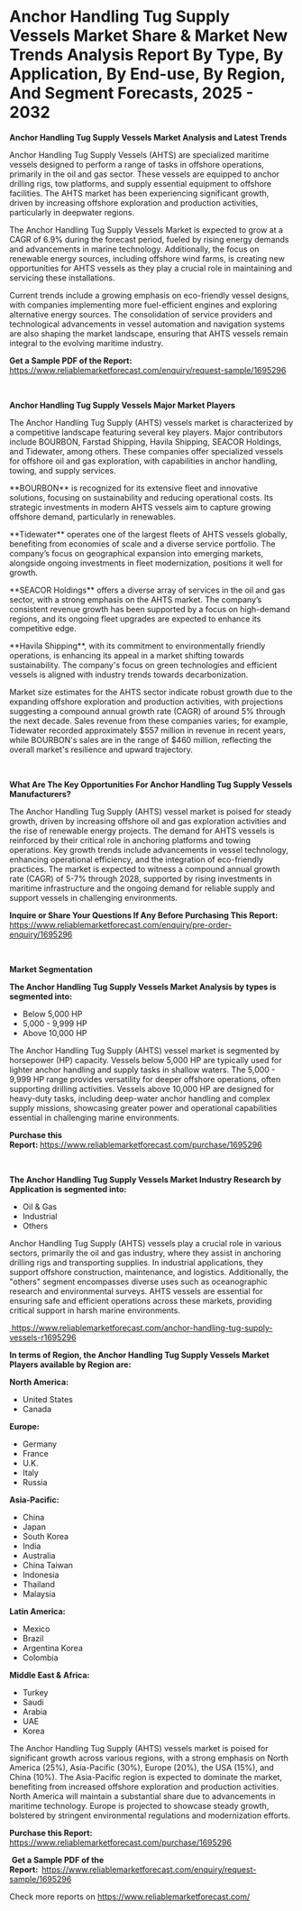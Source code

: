 <p><h1>Anchor Handling Tug Supply Vessels Market Share & Market New Trends Analysis Report By Type, By Application, By End-use, By Region, And Segment Forecasts, 2025 - 2032</h1></p><p><strong>Anchor Handling Tug Supply Vessels Market Analysis and Latest Trends</strong></p>
<p><p>Anchor Handling Tug Supply Vessels (AHTS) are specialized maritime vessels designed to perform a range of tasks in offshore operations, primarily in the oil and gas sector. These vessels are equipped to anchor drilling rigs, tow platforms, and supply essential equipment to offshore facilities. The AHTS market has been experiencing significant growth, driven by increasing offshore exploration and production activities, particularly in deepwater regions. </p><p>The Anchor Handling Tug Supply Vessels Market is expected to grow at a CAGR of 6.9% during the forecast period, fueled by rising energy demands and advancements in marine technology. Additionally, the focus on renewable energy sources, including offshore wind farms, is creating new opportunities for AHTS vessels as they play a crucial role in maintaining and servicing these installations. </p><p>Current trends include a growing emphasis on eco-friendly vessel designs, with companies implementing more fuel-efficient engines and exploring alternative energy sources. The consolidation of service providers and technological advancements in vessel automation and navigation systems are also shaping the market landscape, ensuring that AHTS vessels remain integral to the evolving maritime industry.</p></p>
<p><strong>Get a Sample PDF of the Report:&nbsp;</strong> <a href="https://www.reliablemarketforecast.com/enquiry/request-sample/1695296?utm_campaign=2613&utm_medium=2&utm_source=Github&utm_content=ia&utm_term=20022025&utm_id=anchor-handling-tug-supply-vessels">https://www.reliablemarketforecast.com/enquiry/request-sample/1695296</a></p>
<p>&nbsp;</p>
<p><strong>Anchor Handling Tug Supply Vessels Major Market Players</strong></p>
<p><p>The Anchor Handling Tug Supply (AHTS) vessels market is characterized by a competitive landscape featuring several key players. Major contributors include BOURBON, Farstad Shipping, Havila Shipping, SEACOR Holdings, and Tidewater, among others. These companies offer specialized vessels for offshore oil and gas exploration, with capabilities in anchor handling, towing, and supply services.</p><p>**BOURBON** is recognized for its extensive fleet and innovative solutions, focusing on sustainability and reducing operational costs. Its strategic investments in modern AHTS vessels aim to capture growing offshore demand, particularly in renewables.</p><p>**Tidewater** operates one of the largest fleets of AHTS vessels globally, benefiting from economies of scale and a diverse service portfolio. The company’s focus on geographical expansion into emerging markets, alongside ongoing investments in fleet modernization, positions it well for growth.</p><p>**SEACOR Holdings** offers a diverse array of services in the oil and gas sector, with a strong emphasis on the AHTS market. The company’s consistent revenue growth has been supported by a focus on high-demand regions, and its ongoing fleet upgrades are expected to enhance its competitive edge.</p><p>**Havila Shipping**, with its commitment to environmentally friendly operations, is enhancing its appeal in a market shifting towards sustainability. The company's focus on green technologies and efficient vessels is aligned with industry trends towards decarbonization.</p><p>Market size estimates for the AHTS sector indicate robust growth due to the expanding offshore exploration and production activities, with projections suggesting a compound annual growth rate (CAGR) of around 5% through the next decade. Sales revenue from these companies varies; for example, Tidewater recorded approximately $557 million in revenue in recent years, while BOURBON's sales are in the range of $460 million, reflecting the overall market's resilience and upward trajectory.</p></p>
<p>&nbsp;</p>
<p><strong>What Are The Key Opportunities For Anchor Handling Tug Supply Vessels Manufacturers?</strong></p>
<p><p>The Anchor Handling Tug Supply (AHTS) vessel market is poised for steady growth, driven by increasing offshore oil and gas exploration activities and the rise of renewable energy projects. The demand for AHTS vessels is reinforced by their critical role in anchoring platforms and towing operations. Key growth trends include advancements in vessel technology, enhancing operational efficiency, and the integration of eco-friendly practices. The market is expected to witness a compound annual growth rate (CAGR) of 5-7% through 2028, supported by rising investments in maritime infrastructure and the ongoing demand for reliable supply and support vessels in challenging environments.</p></p>
<p><strong>Inquire or Share Your Questions If Any Before Purchasing This Report:</strong> <a href="https://www.reliablemarketforecast.com/enquiry/pre-order-enquiry/1695296?utm_campaign=2613&utm_medium=2&utm_source=Github&utm_content=ia&utm_term=20022025&utm_id=anchor-handling-tug-supply-vessels">https://www.reliablemarketforecast.com/enquiry/pre-order-enquiry/1695296</a></p>
<p>&nbsp;</p>
<p><strong>Market Segmentation</strong></p>
<p><strong>The Anchor Handling Tug Supply Vessels Market Analysis by types is segmented into:</strong></p>
<p><ul><li>Below 5,000 HP</li><li>5,000 - 9,999 HP</li><li>Above 10,000 HP</li></ul></p>
<p><p>The Anchor Handling Tug Supply (AHTS) vessel market is segmented by horsepower (HP) capacity. Vessels below 5,000 HP are typically used for lighter anchor handling and supply tasks in shallow waters. The 5,000 - 9,999 HP range provides versatility for deeper offshore operations, often supporting drilling activities. Vessels above 10,000 HP are designed for heavy-duty tasks, including deep-water anchor handling and complex supply missions, showcasing greater power and operational capabilities essential in challenging marine environments.</p></p>
<p><strong>Purchase this Report:&nbsp;</strong><a href="https://www.reliablemarketforecast.com/purchase/1695296?utm_campaign=2613&utm_medium=2&utm_source=Github&utm_content=ia&utm_term=20022025&utm_id=anchor-handling-tug-supply-vessels">https://www.reliablemarketforecast.com/purchase/1695296</a></p>
<p>&nbsp;</p>
<p><strong>The Anchor Handling Tug Supply Vessels Market Industry Research by Application is segmented into:</strong></p>
<p><ul><li>Oil & Gas</li><li>Industrial</li><li>Others</li></ul></p>
<p><p>Anchor Handling Tug Supply (AHTS) vessels play a crucial role in various sectors, primarily the oil and gas industry, where they assist in anchoring drilling rigs and transporting supplies. In industrial applications, they support offshore construction, maintenance, and logistics. Additionally, the "others" segment encompasses diverse uses such as oceanographic research and environmental surveys. AHTS vessels are essential for ensuring safe and efficient operations across these markets, providing critical support in harsh marine environments.</p></p>
<p><a href="https://www.reliablemarketforecast.com/anchor-handling-tug-supply-vessels-r1695296?utm_campaign=2613&utm_medium=2&utm_source=Github&utm_content=ia&utm_term=20022025&utm_id=anchor-handling-tug-supply-vessels">&nbsp;https://www.reliablemarketforecast.com/anchor-handling-tug-supply-vessels-r1695296</a></p>
<p><strong>In terms of Region, the Anchor Handling Tug Supply Vessels Market Players available by Region are:</strong></p>
<p>
    <p> <strong> North America: </strong>
        <ul>
            <li>United States</li>
            <li>Canada</li>
        </ul>
        </p> 
    <p> <strong> Europe: </strong>
        <ul>
            <li>Germany</li>
            <li>France</li>
            <li>U.K.</li>
            <li>Italy</li>
            <li>Russia</li>
        </ul>
        </p> 
    <p> <strong> Asia-Pacific: </strong>
        <ul>
            <li>China</li>
            <li>Japan</li>
            <li>South Korea</li>
            <li>India</li>
            <li>Australia</li>
            <li>China Taiwan</li>
            <li>Indonesia</li>
            <li>Thailand</li>
            <li>Malaysia</li>
        </ul>
        </p> 
    <p> <strong> Latin America: </strong>
        <ul>
            <li>Mexico</li>
            <li>Brazil</li>
            <li>Argentina Korea</li>
            <li>Colombia</li>
        </ul>
        </p> 
    <p> <strong> Middle East & Africa: </strong>
        <ul>
            <li>Turkey</li>
            <li>Saudi</li>
            <li>Arabia</li>
            <li>UAE</li>
            <li>Korea</li>
        </ul>
    </p>
    </p>
<p><p>The Anchor Handling Tug Supply (AHTS) vessels market is poised for significant growth across various regions, with a strong emphasis on North America (25%), Asia-Pacific (30%), Europe (20%), the USA (15%), and China (10%). The Asia-Pacific region is expected to dominate the market, benefiting from increased offshore exploration and production activities. North America will maintain a substantial share due to advancements in maritime technology. Europe is projected to showcase steady growth, bolstered by stringent environmental regulations and modernization efforts.</p></p>
<p><strong>Purchase this Report: </strong><a href="https://www.reliablemarketforecast.com/purchase/1695296?utm_campaign=2613&utm_medium=2&utm_source=Github&utm_content=ia&utm_term=20022025&utm_id=anchor-handling-tug-supply-vessels">https://www.reliablemarketforecast.com/purchase/1695296</a></p>
<p>&nbsp;<strong>Get a Sample PDF of the Report:&nbsp;&nbsp;</strong><a href="https://www.reliablemarketforecast.com/enquiry/request-sample/1695296?utm_campaign=2613&utm_medium=2&utm_source=Github&utm_content=ia&utm_term=20022025&utm_id=anchor-handling-tug-supply-vessels">https://www.reliablemarketforecast.com/enquiry/request-sample/1695296</a></p>
<p><strong></strong></p>
<p>Check more reports on <a href="https://www.reliablemarketforecast.com/?utm_campaign=2613&utm_medium=2&utm_source=Github&utm_content=ia&utm_term=20022025&utm_id=anchor-handling-tug-supply-vessels">https://www.reliablemarketforecast.com/</a></p>